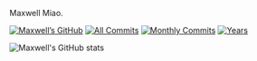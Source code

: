 Maxwell Miao.

[![Maxwell’s GitHub](https://img.shields.io/github/followers/mlycore?label=follow&style=social)](https://github.com/mlycore)
[![All Commits](https://badges.pufler.dev/commits/all/mlycore?style=social)](https://badges.pufler.dev)
[![Monthly Commits](https://badges.pufler.dev/commits/monthly/mlycore?style=social)](https://badges.pufler.dev)
[![Years](https://badges.pufler.dev/years/mlycore?style=social)](https://badges.pufler.dev)

![Maxwell's GitHub stats](https://github-readme-stats.vercel.app/api?username=mlycoreu&hide_border=true&show_icons=true&include_all_commits=true&count_private=true&theme=buefy)
